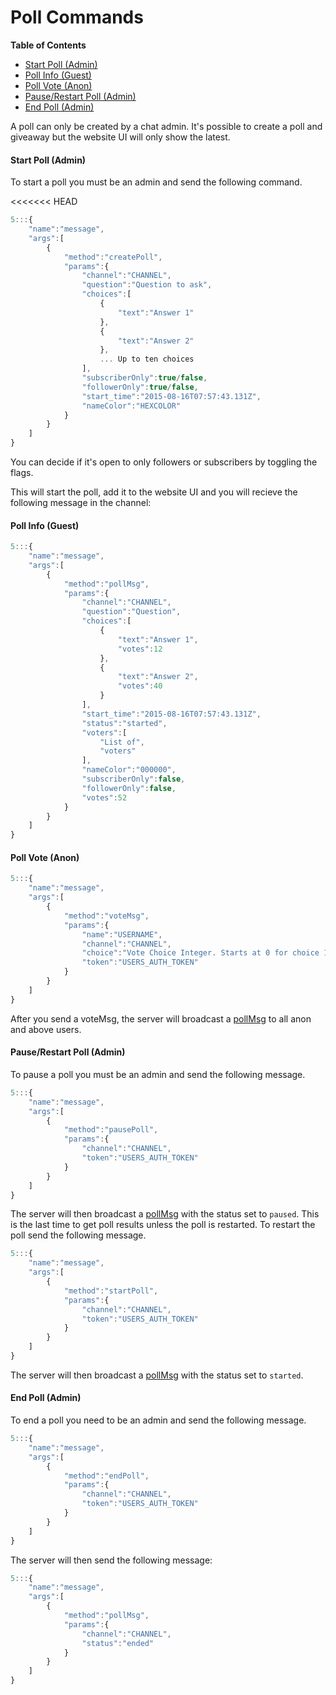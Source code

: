 # Poll Commands

**Table of Contents** 

- [Start Poll (Admin)](#start-poll-admin)
- [Poll Info (Guest)](#poll-info-guest)
- [Poll Vote (Anon)](#poll-vote-anon)
- [Pause/Restart Poll (Admin)](#pauserestart-poll-admin)
- [End Poll (Admin)](#end-poll-admin)

A poll can only be created by a chat admin. It's possible to create a poll and giveaway but the website UI will only show the latest.

#### Start Poll (Admin)

To start a poll you must be an admin and send the following command.

<<<<<<< HEAD
```javascript
5:::{
    "name":"message",
    "args":[
        {
            "method":"createPoll",
            "params":{
                "channel":"CHANNEL",
                "question":"Question to ask",
                "choices":[
                    {
                        "text":"Answer 1"
                    },
                    {
                        "text":"Answer 2"
                    },
                    ... Up to ten choices
                ],
                "subscriberOnly":true/false,
                "followerOnly":true/false,
                "start_time":"2015-08-16T07:57:43.131Z",
                "nameColor":"HEXCOLOR"
            }
        }
    ]
}
```
You can decide if it's open to only followers or subscribers by toggling the flags.

This will start the poll, add it to the website UI and you will recieve the following message in the channel:

#### Poll Info (Guest)

```javascript
5:::{
    "name":"message",
    "args":[
        {
            "method":"pollMsg",
            "params":{
                "channel":"CHANNEL",
                "question":"Question",
                "choices":[
                    {
                        "text":"Answer 1",
                        "votes":12
                    },
                    {
                        "text":"Answer 2",
                        "votes":40
                    }
                ],
                "start_time":"2015-08-16T07:57:43.131Z",
                "status":"started",
                "voters":[
                    "List of",
                    "voters"
                ],
                "nameColor":"000000",
                "subscriberOnly":false,
                "followerOnly":false,
                "votes":52
            }
        }
    ]
}
```

#### Poll Vote (Anon)

```javascript
5:::{
    "name":"message",
    "args":[
        {
            "method":"voteMsg",
            "params":{
                "name":"USERNAME",
                "channel":"CHANNEL",
                "choice":"Vote Choice Integer. Starts at 0 for choice 1",
                "token":"USERS_AUTH_TOKEN"
            }
        }
    ]
}
```

After you send a voteMsg, the server will broadcast a [pollMsg](#Poll-Info-Guest) to all anon and above users.

#### Pause/Restart Poll (Admin)

To pause a poll you must be an admin and send the following message.

```javascript
5:::{
    "name":"message",
    "args":[
        {
            "method":"pausePoll",
            "params":{
                "channel":"CHANNEL",
                "token":"USERS_AUTH_TOKEN"
            }
        }
    ]
}
```

The server will then broadcast a [pollMsg](#Poll-Info-Guest) with the status set to `paused`. This is the last time to get poll results unless the poll is restarted. To restart the poll send the following message.

```javascript
5:::{
    "name":"message",
    "args":[
        {
            "method":"startPoll",
            "params":{
                "channel":"CHANNEL",
                "token":"USERS_AUTH_TOKEN"
            }
        }
    ]
}
```

The server will then broadcast a [pollMsg](#Poll-Info-Guest) with the status set to `started`.

#### End Poll (Admin)

To end a poll you need to be an admin and send the following message.

```javascript
5:::{
    "name":"message",
    "args":[
        {
            "method":"endPoll",
            "params":{
                "channel":"CHANNEL",
                "token":"USERS_AUTH_TOKEN"
            }
        }
    ]
}
```

The server will then send the following message:

```javascript
5:::{
    "name":"message",
    "args":[
        {
            "method":"pollMsg",
            "params":{
                "channel":"CHANNEL",
                "status":"ended"
            }
        }
    ]
}
```
